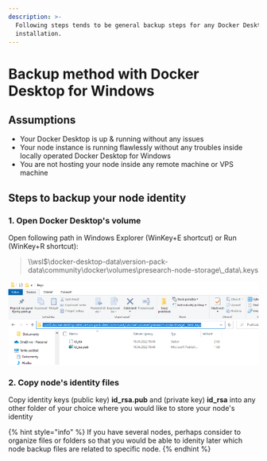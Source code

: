 ```yaml
---
description: >-
  Following steps tends to be general backup steps for any Docker Desktop
  installation.
---
```


# Backup method with Docker Desktop for Windows

## Assumptions

* Your Docker Desktop is up & running without any issues
* Your node instance is running flawlessly without any troubles inside locally operated Docker Desktop for Windows
* You are not hosting your node inside any remote machine or VPS machine

## Steps to backup your node identity

### 1. Open Docker Desktop's volume&#x20;

Open following path in Windows Explorer (WinKey+E shortcut) or Run (WinKey+R shortcut):

> \\\wsl$\docker-desktop-data\version-pack-data\community\docker\volumes\presearch-node-storage\\\_data\\.keys

![Example of the output for Windows](<../../.gitbook/assets/image (17) (1).png>)

### 2. Copy node's identity files

Copy identity keys (public key) **id\_rsa.pub** and (private key) **id\_rsa** into any other folder of your choice where you would like to store your node's identity

{% hint style="info" %}
If you have several nodes, perhaps consider to organize files or folders so that you would be able to idenity later which node backup files are related to specific node.
{% endhint %}
